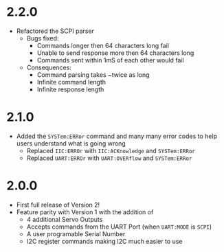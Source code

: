 # 2.2.0
- Refactored the SCPI parser
    - Bugs fixed:
        - Commands longer then 64 characters long fail
        - Unable to send response more then 64 characters long
        - Commands sent within 1mS of each other would fail
    -  Consequences:
        - Command parsing takes ~twice as long
        - Infinite command length
        - Infinite response length

# 2.1.0
- Added the `SYSTem:ERRor` command and many many error codes to help users understand what is going wrong
    - Replaced `IIC:ERROr` with `IIC:ACKnowledge` and `SYSTem:ERRor`
    - Replaced `UART:ERROr` with `UART:OVERflow` and `SYSTem:ERRor`

# 2.0.0
- First full release of Version 2!
- Feature parity with Version 1 with the addition of
    - 4 additional Servo Outputs
    - Accepts commands from the UART Port (when `UART:MODE` is `SCPI`)
    - A user programable Serial Number
    - I2C register commands making I2C much easier to use
    